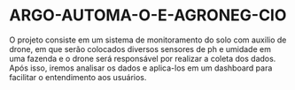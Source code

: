 # ARGO-AUTOMA-O-E-AGRONEG-CIO
O projeto consiste em um sistema de monitoramento do solo com auxilio de drone, em que serão colocados diversos sensores de ph e umidade em uma fazenda e o drone será responsável por realizar a coleta dos dados. Após isso, iremos analisar os dados e aplica-los em um dashboard para facilitar o entendimento aos usuários.
